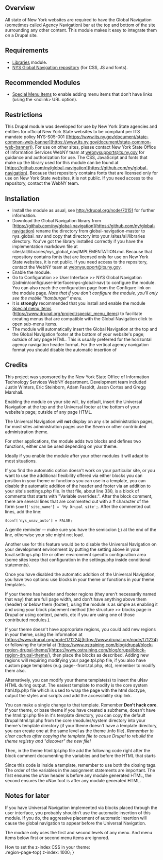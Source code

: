 ## Overview ##
All state of New York websites are required to have the Global Navigation
 (sometimes called Agency Navigation) bar at the top and bottom of the site
 surrounding any other
 content.  This module makes it easy to integrate them on a Drupal site.

## Requirements ##
- [Libraries](https://www.drupal.org/project/libraries) module.
- [NYS Global Navigation repository](https://github.com/ny/global-navigation)
  (for CSS, JS and fonts).

## Recommended Modules ##
- [Special Menu Items](https://www.drupal.org/project/special_menu_items)
  to enable adding menu items that don't have links (using the <nolink\>
  URL option).

## Restrictions ##
This Drupal module was developed for use by New York State agencies and entities
  for official New York State websites to be compliant per ITS mandate policy
  NYS-S05-001 ([https://www.its.ny.gov/document/state-common-web-banner](https://www.its.ny.gov/document/state-common-web-banner)).
  For use on other sites, please contact New York State Office of Information
  Services WebNY team at webnysupport@its.ny.gov for guidance and authorization
  for use. The CSS, JavaScript and fonts that make up the library used for this
  module can be found at [https://github.com/ny/global-navigation](https://github.com/ny/global-navigation).
  Because that repository contains fonts that are licensed only for use on
  New York State websites, it is not public.  If you need access to the
  repository, contact the WebNY team.

## Installation ##
- Install the module as usual, 
  see http://drupal.org/node/70151 for further information.
- Download the Global Navigation library from 
  [https://github.com/ny/global-navigation](https://github.com/ny/global-navigation)
  rename the directory from global-navigation-master to nys_global_nav and copy
  that directory into your /sites/all/libraries directory.  You've got the
  library installed correctly if you have the implementation markdown file at
  sites/all/libraries/nys_global_nav/IMPLEMENTATION.md. Because that repository
  contains fonts that are licensed only for use on New York State websites,
  it is not public.  If you need access to the repository, contact the
  WebNY team at webnysupport@its.ny.gov. 
- Enable the module.
- Go to Configuration >> User Interface >> NYS Global Navigation
  (/admin/config/user-interface/nys-global-nav) to configure the module.
  You can also reach the configuration page from the Configure link on the
  module page.
  *Note that if you don't configure the module, you'll only see the mobile
  "hamburger" menu.*
- It is **strongly** recommended that you install and enable the module
  [Special menu items](https://www.drupal.org/project/special_menu_items)
  (https://www.drupal.org/project/special_menu_items) to facilitate creating
  menus that are compatible with the Global Navigation click to open sub-menu
  items.
- The module will automatically insert the Global Navigation at the top
  and the Global Navigation footer at the bottom of your website's page;
  outside of any page HTML.  This is usually preferred for the horizontal
  agency navigation header format.  For the vertical agency navigation format
  you should disable the automatic insertion of  

## Credits ##
This project was sponsored by the New York State Office of Information
 Technology Services WebNY department.  Development team included Justin 
 Winters, Eric Steinborn, Adam Fasoldt, Jason Cortes and Gregg Marshall.

Enabling the module on your site will, by default, insert the Universal
 Navigation at the top and the Universal footer at the bottom of your website's
  page; outside of any page HTML.

The Universal Navigation will **not** display on any site administration
 pages, for most sites administration pages use the Seven or other contributed
 administration theme.

For other applications, the module adds two blocks and defines two functions,
 either can be used depending on your theme.

Ideally if you enable the module after your other modules it will adapt to
 most situations.

If you find the automatic option doesn't work on your particular site, or you
 want to use the additional flexibility offered via either blocks you can
 position in your theme or functions you can use in a template, you can
 disable the automatic addition of the header and footer via an addition
 to your site's settings.php file.  In that file, about line 330, is a block
 of comments that starts with "Variable overrides:".  After the block comment,
 there are several lines that are commented out with a # character of the
 form `$conf['site_name'] = 'My Drupal site';`.  After the commented out lines,
 add the line:

    $conf['nys_unav_auto'] = FALSE;

A gentle reminder -- make sure you have the semicolon (;) at the end of the
 line, otherwise your site might not load.

Another use for this feature would be to disable the Universal Navigation on
 your development environment by putting the setting above in your
 local.settings.php file or other environment specific configuration area
 (some sites keep that configuration in the settings.php inside conditional
 statements).

Once you have disabled the automatic addition of the Universal Navigation,
 you have two options:  use blocks in your theme or functions in your theme
 templates.

If your theme has header and footer regions (they aren't necessarily named
 that way) that are full page width, and don't have anything above
 them (header) or below them (footer), using the module is as simple as
 enabling it and using your block placement method
 (the structure >> blocks page in Drupal or using context, panels, etc if
 you are using one of those contributed modules.).

If your theme doesn't have appropriate regions, you could add new regions
 in your theme, using the information
 at [https://www.drupal.org/node/171224](https://www.drupal.org/node/171224)
 or following the tutorial
 at [https://www.ostraining.com/blog/drupal/block-region-drupal-theme/](https://www.ostraining.com/blog/drupal/block-region-drupal-theme/),
 then place the blocks as described.  Adding new regions will requiring
 modifying your page.tpl.php file, if you also have custom page templates
 (e.g. page--front.tpl.php, etc), remember to modify them also.

Alternatively, you can modify your theme template(s) to insert the uNav HTML
 during output. The easiest template to modify is the core system html.tlp.php
 file which is used to wrap the page with the html doctype, output the styles
 and scripts and add the accessibility skip link.

You can make a single change to that template.  Remember **Don't hack core**.
  If your theme, or base theme if you have created a subtheme, doesn't have
 the html.tpl.php file in it's template directory, you can copy the default
 Drupal html.tpl.php from the core /modules/system directory into your theme's
 template directory (if your theme doesn't have a template directory, you can
 create one at the same level as the theme .info file).  *Remember to clear
 caches after copying the template file to cause Drupal to rebuild the theme
 registry and "discover" the new file!*

Then, in the theme html.tpl.php file add the following code right after the
 block comment documenting the variables and before the HTML that starts
 <!DOCTYPE....

    <?php
    if (module_exists('nys_unav')) {
      $page_top = nys_unav_header() . $page_top;
      $page_bottom = $page_bottom . nys_unav_footer();
    }
    ?>

Since this code is inside a template, remember to use both the <?php and ?>
 closing tags.  The order of the variables in the assignment statements are
 important.  The first ensures the uNav header is before any module generated
 HTML, the second ensures the uNav foot is after any module generated HTML.

## Notes for later ##
If you have Universal Navigation implemented via blocks placed through the
user interface, you probably shouldn't use the automatic insertion of this
module.  If you do, the aggressive placement of automatic
insertion will cause the global navigation to appear before the Universal
Navigation.

The module only uses the first and second levels of any menu.  And menu items below first or second menu items are ignored.

How to set the z-index CSS in your theme:  
.region-page-top{
	z-index: 1000;
}